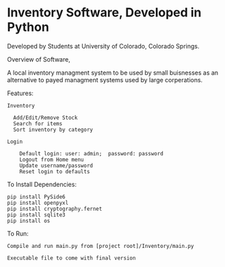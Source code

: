 # Inventory Software, Developed in Python

Developed by Students at University of Colorado, Colorado Springs.

Overview of Software, 

  A local inventory managment system to be used by small buisnesses as an alternative to payed managment systems used by large corperations. 

  Features:

    Inventory

      Add/Edit/Remove Stock
      Search for items
      Sort inventory by category

    Login

        Default login: user: admin;  password: password
        Logout from Home menu
        Update username/password
        Reset login to defaults

  To Install Dependencies:
    
    pip install PySide6
    pip install openpyxl
    pip install cryptography.fernet
    pip install sqlite3
    pip install os

  To Run:
    
    Compile and run main.py from [project root]/Inventory/main.py

    Executable file to come with final version
